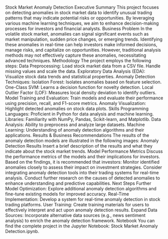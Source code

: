 Stock Market Anomaly Detection
Executive Summary
This project focuses on detecting anomalies in stock market data to identify unusual trading patterns that may indicate potential risks or opportunities. By leveraging various machine learning techniques, we aim to enhance decision-making processes for investors and financial analysts.
Business Problem
In the volatile stock market, anomalies can signal significant events such as market manipulation, sudden price changes, or emerging trends. Identifying these anomalies in real-time can help investors make informed decisions, manage risks, and capitalize on opportunities. However, traditional analysis methods may not effectively capture these anomalies, necessitating advanced techniques.
Methodology
The project employs the following steps:
Data Preprocessing:
Load stock market data from a CSV file.
Handle missing values and scale the data.
Exploratory Data Analysis (EDA):
Visualize stock data trends and statistical properties.
Anomaly Detection Techniques:
Isolation Forest: Isolates anomalies based on feature selection.
One-Class SVM: Learns a decision function for novelty detection.
Local Outlier Factor (LOF): Measures local density deviation to identify outliers.
Model Training and Evaluation:
Train models and evaluate their performance using precision, recall, and F1-score metrics.
Anomaly Visualization:
Highlight detected anomalies on stock data plots.
Skills
Programming Languages: Proficient in Python for data analysis and machine learning.
Libraries: Familiarity with NumPy, Pandas, Scikit-learn, and Matplotlib.
Data Analysis: Ability to preprocess and analyze large datasets.
Machine Learning: Understanding of anomaly detection algorithms and their applications.
Results & Business Recommendations
The results of the anomaly detection models are illustrated in the following images:
Anomaly Detection Results
Insert a brief description of the results and what they indicate about the stock market trends.
Model Performance Metrics
Discuss the performance metrics of the models and their implications for investors.
Based on the findings, it is recommended that investors:
Monitor identified anomalies closely to assess their impact on investment strategies.
Consider integrating anomaly detection tools into their trading systems for real-time analysis.
Conduct further research on the causes of detected anomalies to enhance understanding and predictive capabilities.
Next Steps
Further Model Optimization: Explore additional anomaly detection algorithms and fine-tune existing models for improved accuracy.
Real-Time Implementation: Develop a system for real-time anomaly detection in stock trading platforms.
User Training: Create training materials for users to effectively interpret and act upon anomaly detection results.
Expand Data Sources: Incorporate alternative data sources (e.g., news sentiment analysis) to enrich the anomaly detection framework.
Notebook
You can find the complete project in the Jupyter Notebook: Stock Market Anomaly Detection.ipynb.
